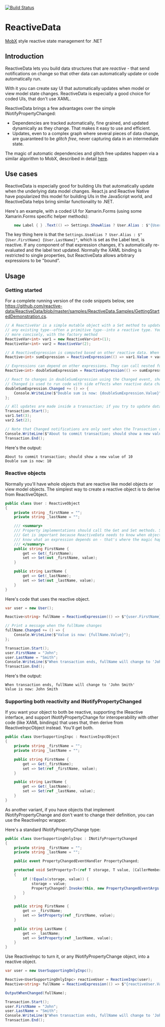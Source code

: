 [![Build Status](https://dev.azure.com/reactive-data/ReactiveData/_apis/build/status/reactive-data.ReactiveData?branchName=master)](https://dev.azure.com/reactive-data/ReactiveData/_build/latest?definitionId=1?branchName=master)

# ReactiveData

[MobX](https://github.com/mobxjs/mobx) style reactive state management for .NET

## Introduction

ReactiveData lets you build data structures that are _reactive_ - that send notifications on change so that other data can automatically update or code automatically run.

With it you can create say UI that automatically updates when model or view model state changes. ReactiveData is especially a good choice for coded UIs, that don't use XAML.

ReactiveData brings a few advantages over the simple INotifyPropertyChanged:

- Dependencies are tracked automatically, fine grained, and updated dynamically as they change. That makes it easy to use and efficient.
- Updates, even to a complex graph where several pieces of data change, are guaranteed to be _glitch free_, never capturing data in an intermediate state.

The magic of automatic dependencies and glitch free updates happen via a similar algorithm to MobX, described in detail [here](https://hackernoon.com/becoming-fully-reactive-an-in-depth-explanation-of-mobservable-55995262a254).

## Use cases

ReactiveData is especially good for building UIs that automatically update when the underlying data model changes.
React.js and Reactive Native have popularized this model for building UIs in the JavaScript world, and ReactiveData helps bring
similar functionality to .NET.

Here's an example, with a coded UI for Xamarin.Forms (using some Xamarin.Forms specific helper methods):

```csharp
    new Label { } .Text(() => Settings.ShowAlias ? User.Alias : $"{User.FirstName} {User.LastName}"),
```

The key thing here is that the `Settings.UseAlias ? User.Alias : $"{User.FirstName} {User.LastName}"`, which is set as the Label text,
is reactive. If any component of that expression changes, it's automatically re-evaluated and the label text updated.
Normally the XAML binding is restricted to single properties, but ReactiveData allows arbitrary expressions to be "bound".

## Usage

### Getting started

For a complete running version of the code snippets below, see https://github.com/reactive-data/ReactiveData/blob/master/samples/ReactiveData.Samples/GettingStartedDemonstration.cs.

```csharp
// A ReactiveVar is a simple mutable object with a Set method to update it in its entirety. It can turn
// any existing type--often a primitive type--into a reactive type. You can create it with "new" or,
// more concisely, with the factory method
ReactiveVar<int> var1 = new ReactiveVar<int>(1);
ReactiveVar<int> var2 = ReactiveVar(2);

// A ReactiveExpression is computed based on other reactive data. When any of the components change, the expression itself changes
Reactive<int> sumExpression = ReactiveExpression(() => var1.Value + var2.Value);

// Expressions can depend on other expressions. They can call nested functions too, being arbitrarily complex
Reactive<int> doubleSumExpression = ReactiveExpression(() => sumExpression.Value * 2);

// React to changes in doubleSumExpression using the Changed event, showing a message when it changes.
// Changed is used to run code with side effects when reactive data changes. It can, for instance, update UI.
doubleSumExpression.Changed += () => {
    Console.WriteLine($"Double sum is now: {doubleSumExpression.Value}");
};

// All updates are made inside a transaction; if you try to update data outside a transaction, you'll get an error
Transaction.Start();
var1.Set(3);
var2.Set(2);

// Note that Changed notifications are only sent when the Transaction completes. That ensures all data is in it's final state and no "glitches" are possible.
Console.WriteLine($"About to commit transaction; should show a new value of 10");
Transaction.End();
```

Here's the output:

```
About to commit transaction; should show a new value of 10
Double sum is now: 10
```

### Reactive objects

Normally you'll have whole objects that are reactive like model objects or view model objects.
The simplest way to create a reactive object is to derive from ReactiveObject.

```csharp
public class User : ReactiveObject
{
    private string _firstName = "";
    private string _lastName = "";

    /// <summary>
    /// Property implementations should call the Get and Set methods. Set sends change notifications.
    /// Get is important because ReactiveData needs to know when objects are accessed in order to
    /// know what an expression depends on - that's where the magic happens.
    /// </summary>
    public string FirstName {
        get => Get(_firstName);
        set => Set(out _firstName, value);
    }

    public string LastName {
        get => Get(_lastName);
        set => Set(out _lastName, value);
    }
}
```

Here's code that uses the reactive object. 

```csharp
var user = new User();

Reactive<string> fullName = ReactiveExpression(() => $"{user.FirstName} {user.LastName}");

// Print a message when the fullName changes
fullName.Changed += () => {
    Console.WriteLine($"Value is now: {fullName.Value}");
};

Transaction.Start();
user.FirstName = "John";
user.LastName = "Smith";
Console.WriteLine($"When transaction ends, fullName will change to 'John Smith'");
Transaction.End();
```

Here's the output:
```
When transaction ends, fullName will change to 'John Smith'
Value is now: John Smith
```

### Supporting both reactivity and INotifyPropertyChanged

If you want your object to both be reactive, supporting the IReactive interface, and support
INotifyPropertyChange for interoperability with other code (like XAML bindings) that uses that,
then derive from ReactiveInpcObject instead. You'll get both.

```csharp
public class UserSupportingInpc : ReactiveInpcObject
{
    private string _firstName = "";
    private string _lastName = "";

    public string FirstName {
        get => Get(_firstName);
        set => Set(ref _firstName, value);
    }

    public string LastName {
        get => Get(_lastName);
        set => Set(ref _lastName, value);
    }
}
````

 As another variant, if you have objects that implement INotifyPropertyChange and don't want to change their  definition, you can use the ReactiveInpc wrapper.
 
 Here's a standard INotifyPropertyChange type:

```csharp
public class UserSupportingOnlyInpc : INotifyPropertyChanged
{
    private string _firstName = "";
    private string _lastName = "";

    public event PropertyChangedEventHandler PropertyChanged;

    protected void SetProperty<T>(ref T storage, T value, [CallerMemberName] string? propertyName = null)
    {
        if (!Equals(storage, value)) {
            storage = value;
            PropertyChanged?.Invoke(this, new PropertyChangedEventArgs(propertyName));
        }
    }

    public string FirstName {
        get => _firstName;
        set => SetProperty(ref _firstName, value);
    }

    public string LastName {
        get => _lastName;
        set => SetProperty(ref _lastName, value);
    }
}
```

Use ReactiveInpc to turn it, or any INotifyPropertyChange object, into a reactive object.

```csharp
var user = new UserSupportingOnlyInpc();

Reactive<UserSupportingOnlyInpc> reactiveUser = ReactiveInpc(user);
Reactive<string> fullName = ReactiveExpression(() => $"{reactiveUser.Value.FirstName} {reactiveUser.Value.LastName}");

OutputWhenChanged(fullName);

Transaction.Start();
user.FirstName = "John";
user.LastName = "Smith";
Console.WriteLine($"When transaction ends, fullName will change to 'John Smith'");
Transaction.End();
```
